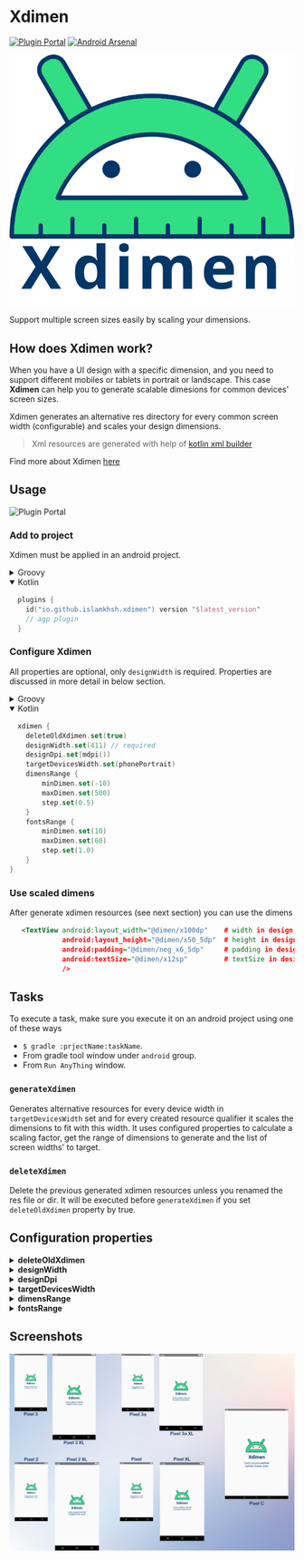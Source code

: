 # Xdimen

[![Plugin Portal](https://img.shields.io/gradle-plugin-portal/v/io.github.islamkhsh.xdimen?color=blue&logo=gradle)](https://plugins.gradle.org/plugin/io.github.islamkhsh.xdimen) [![Android Arsenal]( https://img.shields.io/badge/Android%20Arsenal-Xdimen%20Gradle%20Plugin-gradle.svg?style=flat )]( https://android-arsenal.com/details/1/8408 )


<p align="center"><img src="images/xdimen%20logo.svg" width="600"></p>
Support multiple screen sizes easily by scaling your dimensions.

## How does Xdimen work?

When you have a UI design with a specific dimension, and you need to support different mobiles or tablets in portrait or
landscape. This case **Xdimen** can help you to generate scalable dimesions for common devices' screen sizes.

Xdimen generates an alternative res directory for every common screen width (configurable) and scales your design
dimensions.

> Xml resources are generated with help of [kotlin xml builder](https://github.com/redundent/kotlin-xml-builder)

Find more about Xdimen [here](https://medium.com/@islam.khaled50/android-support-multiple-screen-sizes-by-scaling-dimensions-5fd9bd80821)


## Usage

![Plugin Portal](https://img.shields.io/gradle-plugin-portal/v/io.github.islamkhsh.xdimen?color=blue&logo=gradle&label=Latest%20version)

### Add to project

Xdimen must be applied in an android project.

<details>
<summary>Groovy</summary> 
  
````groovy
  plugins {
    id 'io.github.islamkhsh.xdimen' version "$latest_version"   
    // agp plugin
  } 
````
</details>

<details open>
<summary>Kotlin</summary> 
  
````kotlin
  plugins {                         
    id("io.github.islamkhsh.xdimen") version "$latest_version"  
    // agp plugin
  }
````
</details>

### Configure Xdimen
All properties are optional, only `designWidth` is required. Properties are discussed in more detail in below section.

<details>
<summary>Groovy</summary> 
  
````groovy
  xdimen {
    deleteOldXdimen = true
    designWidth = 411 // required
    designDpi = mdpi()
    targetDevicesWidth = [360, 375, 411]
    dimensRange {
        minDimen = -10
        maxDimen = 600
        step = 0.5d
    }
    fontsRange {
        minDimen = 10
        maxDimen = 60
        step = 1.0d
    }
}
````
</details>

<details open>
<summary>Kotlin</summary> 
  
````kotlin
  xdimen {
    deleteOldXdimen.set(true)
    designWidth.set(411) // required
    designDpi.set(mdpi())
    targetDevicesWidth.set(phonePortrait)
    dimensRange {
        minDimen.set(-10)
        maxDimen.set(500)
        step.set(0.5)
    }
    fontsRange {
        minDimen.set(10)
        maxDimen.set(60)
        step.set(1.0)
    }
}
````
</details> 

### Use scaled dimens
After generate xdimen resources (see next section) you can use the dimens 
```xml
   <TextView android:layout_width="@dimen/x100dp"    # width in design is 100dp
             android:layout_height="@dimen/x50_5dp"  # height in design is 50.5dp
             android:padding="@dimen/neg_x6_5dp"     # padding in design is -6.5dp
             android:textSize="@dimen/x12sp"         # textSize in design is 12sp
             />
```

## Tasks

To execute a task, make sure you execute it on an android project using one of these ways
- `$ gradle :prjectName:taskName`.
- From gradle tool window under `android` group.
- From `Run AnyThing` window.

### `generateXdimen`

Generates alternative resources for every device width in `targetDevicesWidth` set and for every created resource
qualifier it scales the dimensions to fit with this width. It uses configured properties to calculate a scaling factor,
get the range of dimensions to generate and the list of screen widths' to target.

### `deleteXdimen` 

Delete the previous generated xdimen resources unless you renamed the res file or dir. It will be executed
before `generateXdimen` if you set `deleteOldXdimen` property by true.

## Configuration properties

<details>
<summary><b>deleteOldXdimen</b></summary>  

By setting it when you execute `generateXdimen` task `deleteXdimen` will be executed first to delete all previous
generated xdimen resources and their dirs if the directory contains only `xdimen.xml` file.

> If you renamed the `xdimen.xml` file or its directory for any reason, this file won't be deleted. 
  
> Default value: **true**.
</details>

<details>
<summary><b>designWidth</b></summary>  

The value of screen width of your design in `dp` unit. It will be used with `designDpi` to calculate the
relativeDesignWidth (width relative to main density `mdpi`) and then calculate a scaling factor for every screen width
in `targetDevicesWidth`.

> If your design is in `px` set its width in this property and set `designDpi` to be `mdpi` as in mdpi 1px = 1dp.

> No default value because it's required and must be configured.
</details>

<details>
<summary><b>designDpi</b></summary>  
  
The design screen density (dot per inch) [see more](https://developer.android.com/training/multiscreen/screendensities). This will be used with `designWidth` to calculate the relativeDesignWidth.

> Default value is: **mdpi**

> Predefined densities: for every density in [common densities](https://developer.android.com/training/multiscreen/screendensities#TaskProvideAltBmp) there's a method with its name ( `ldpi()`, `mdpi()`, `hdpi()`, ... etc), Also there's a method to set custom density `dpi(value)`.
</details>

<details>
<summary><b>targetDevicesWidth</b></summary>  

The width of screens of devices which you target. For every width in this list, an alternative resource will be generated
with scaled dimensions.

ex: if the list is [350, 400] then

  ```
  ...
-> values/xdimen.xml            # Devices with screen-width less than 350dp.
-> values-w350dp/xdimen.xml     # 350dp <= screen-width < 400dp
-> values-w400dp/xdimen.xml     # screen-width >= 400dp
  ...
```
  
> You can use  a predefined set as it's, adds or removes from it, or provide your own set.

> Default value is: **[designWidth]** set of designWidth provided value.

> > Predefined sets for common devices:
>  - `phonePortrait`: common phones in portrait orientation.
>  - `phoneLandscape`: common phones in landscape orientation.
>  - `tabletPortrait`: common tablets in portrait orientation.
>  - `tabletLandscape`: common tablets in landscape orientation.
>  ####
>  - `devicesInPortrait`: common phones and tablets in portrait.
>  - `devicesInLandscape`: common phones and tablets in landscape.
>
> You can combine multiple devices list, but I recommend not to target both portrait and landscape unless you provide a custom layout for landscape or using [Pane Layout](https://developer.android.com/guide/topics/ui/layout/twopane).
>
> These lists were collected from many sources: [Wikipedia](https://en.wikipedia.org/wiki/Comparison_of_high-definition_smartphone_displays#720p_by_1280_(HD_ready)),
[ScreenSize](https://screensiz.es/), [Pixensity](https://pixensity.com/list/) and others.
</details>
  
  <details>
<summary><b>dimensRange</b></summary>  
  
The range of dimensions you want to be generated and scaled.
- `minDimen`: the minimum dimen to be generated.
- `maxDimen`: the maximum dimen to be generated.
- `step`: the step between two generated dimen.
    
> Default value: **minDimen=-10**,  **maxDimen=600**,  **step=1.00**.

</details>

   <details>
<summary><b>fontsRange</b></summary>  

The same of `dimensRange` but for fonts dimensions range.

> Default value: **minDimen=6**,  **maxDimen=48**,  **step=1.00**.

</details>

## Screenshots

![screenshots](images/screenshots.png)
